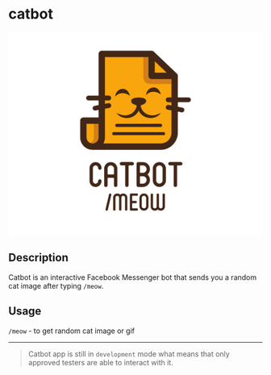 # catbot

![icon](assets/FullColor_TransparentBg_1280x1024_72dpi.png)

## Description

Catbot is an interactive Facebook Messenger bot that sends you a random cat image after typing `/meow`.

## Usage

`/meow` - to get random cat image or gif

---

> Catbot app is still in `development` mode what means that only approved testers are able to interact with it.
